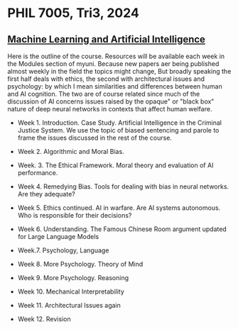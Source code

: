 # PHIL 7005, Tri3, 2024
## [ Machine Learning and Artificial Intelligence](https://www.adelaide.edu.au/course-outlines/110073/1/tri-3/2024)  
Here is the outline of the course. Resources will be available each week in the Modules section of myuni. Because new papers aer being published almost weekly in the field the topics might change, But broadly speaking the first half deals with ethics, the second with architectural issues and psychology: by which I mean similarities and differences between human and AI cognition.   The two are of course related since much of the discussion of AI concerns issues raised by the opaque" or "black box" nature  of deep neural networks in contexts that affect human welfare. 


* Week 1. Introduction. Case Study. Artificial Intelligence in the Criminal Justice System. We use the topic of biased sentencing and parole to frame the issues discussed in the rest of the course.


* Week 2. Algorithmic and Moral Bias. 

* Week. 3. The Ethical Framework. Moral theory and evaluation of AI performance. 

* Week 4.  Remedying Bias. Tools for dealing with bias in neural networks. Are they adequate? 

* Week 5. Ethics continued. AI in warfare. Are AI systems autonomous. Who is responsible for their decisions? 

* Week 6. Understanding. The Famous Chinese Room argument updated for Large Language Models

* Week.7. Psychology, Language

* Week 8. More Psychology. Theory of Mind

* Week 9. More Psychology. Reasoning

* Week 10. Mechanical Interpretability 

* Week 11. Architectural Issues again

* Week 12. Revision
